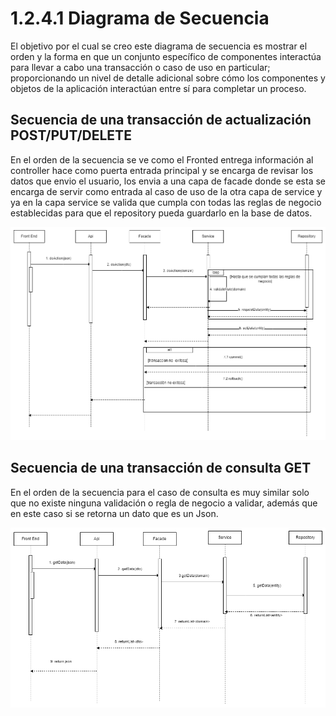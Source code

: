 # 1.2.4.1 Diagrama de Secuencia

El objetivo por el cual se creo este diagrama de secuencia es mostrar el orden y la forma en que un conjunto específico de componentes interactúa para llevar a cabo una transacción o caso de uso en particular; proporcionando un nivel de detalle adicional sobre cómo los componentes y objetos de la aplicación interactúan entre sí para completar un proceso.

## Secuencia de una transacción de actualización POST/PUT/DELETE

En el orden de la secuencia se ve como el Fronted entrega información al controller hace como puerta entrada principal y se encarga de revisar los datos que envio el usuario, los envia a una capa de facade donde se esta se encarga de servir como entrada al caso de uso de la otra capa de service y ya en la capa service se valida que cumpla con todas las reglas de negocio establecidas para que el repository pueda guardarlo en la base de datos.

![ds-actualizacion-post-put-delete](https://github.com/F3liP3L/Software2-QuickJob-Documentacion/blob/b0cf12f14b85f5eba3842153b46cbe7012713816/assets/vista-procesos/diagrama-secuencia/diagrama-secuencia-POST_PUT_DELETE.png)
## Secuencia de una transacción de consulta GET

En el orden de la secuencia para el caso de consulta es muy similar solo que no existe ninguna validación o regla de negocio a validar, además que en este caso si se retorna un dato que es un Json.

![ds-consulta-get](https://github.com/F3liP3L/Software2-QuickJob-Documentacion/blob/b0cf12f14b85f5eba3842153b46cbe7012713816/assets/vista-procesos/diagrama-secuencia/diagrama-secuencia-GET.png)




